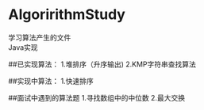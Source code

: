 # AlgoririthmStudy
学习算法产生的文件  
Java实现

##已实现算法：
    1.堆排序（升序输出)
    2.KMP字符串查找算法

##实现中算法：
    1.快速排序

##面试中遇到的算法题
    1.寻找数组中的中位数
    2.最大交换
    